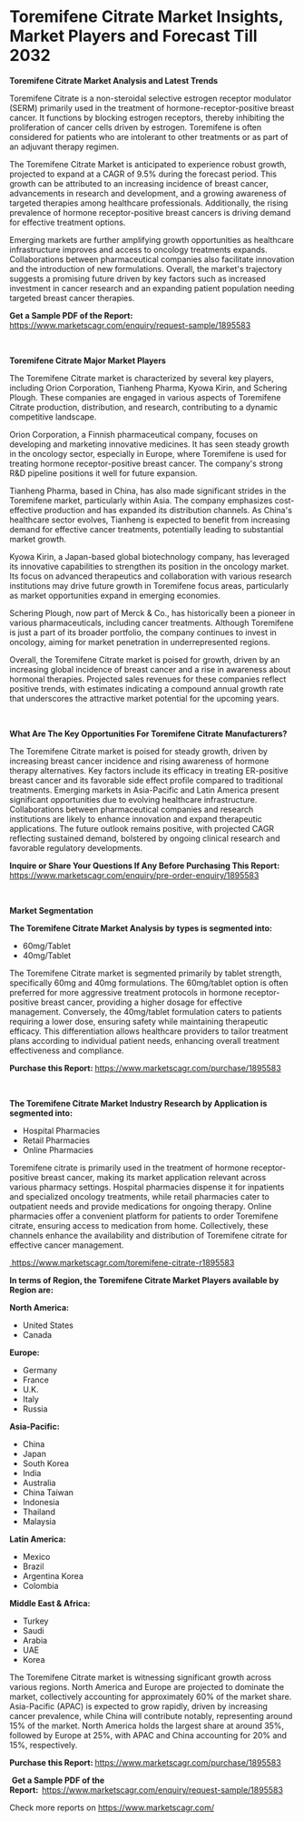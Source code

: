 <p><h1>Toremifene Citrate Market Insights, Market Players and Forecast Till 2032</h1></p><p><strong>Toremifene Citrate Market Analysis and Latest Trends</strong></p>
<p><p>Toremifene Citrate is a non-steroidal selective estrogen receptor modulator (SERM) primarily used in the treatment of hormone-receptor-positive breast cancer. It functions by blocking estrogen receptors, thereby inhibiting the proliferation of cancer cells driven by estrogen. Toremifene is often considered for patients who are intolerant to other treatments or as part of an adjuvant therapy regimen.</p><p>The Toremifene Citrate Market is anticipated to experience robust growth, projected to expand at a CAGR of 9.5% during the forecast period. This growth can be attributed to an increasing incidence of breast cancer, advancements in research and development, and a growing awareness of targeted therapies among healthcare professionals. Additionally, the rising prevalence of hormone receptor-positive breast cancers is driving demand for effective treatment options. </p><p>Emerging markets are further amplifying growth opportunities as healthcare infrastructure improves and access to oncology treatments expands. Collaborations between pharmaceutical companies also facilitate innovation and the introduction of new formulations. Overall, the market's trajectory suggests a promising future driven by key factors such as increased investment in cancer research and an expanding patient population needing targeted breast cancer therapies.</p></p>
<p><strong>Get a Sample PDF of the Report:&nbsp;</strong> <a href="https://www.marketscagr.com/enquiry/request-sample/1895583?utm_campaign=3032&utm_medium=2&utm_source=Github&utm_content=ia&utm_term=08032025&utm_id=toremifene-citrate">https://www.marketscagr.com/enquiry/request-sample/1895583</a></p>
<p>&nbsp;</p>
<p><strong>Toremifene Citrate Major Market Players</strong></p>
<p><p>The Toremifene Citrate market is characterized by several key players, including Orion Corporation, Tianheng Pharma, Kyowa Kirin, and Schering Plough. These companies are engaged in various aspects of Toremifene Citrate production, distribution, and research, contributing to a dynamic competitive landscape.</p><p>Orion Corporation, a Finnish pharmaceutical company, focuses on developing and marketing innovative medicines. It has seen steady growth in the oncology sector, especially in Europe, where Toremifene is used for treating hormone receptor-positive breast cancer. The company's strong R&D pipeline positions it well for future expansion.</p><p>Tianheng Pharma, based in China, has also made significant strides in the Toremifene market, particularly within Asia. The company emphasizes cost-effective production and has expanded its distribution channels. As China's healthcare sector evolves, Tianheng is expected to benefit from increasing demand for effective cancer treatments, potentially leading to substantial market growth.</p><p>Kyowa Kirin, a Japan-based global biotechnology company, has leveraged its innovative capabilities to strengthen its position in the oncology market. Its focus on advanced therapeutics and collaboration with various research institutions may drive future growth in Toremifene focus areas, particularly as market opportunities expand in emerging economies.</p><p>Schering Plough, now part of Merck & Co., has historically been a pioneer in various pharmaceuticals, including cancer treatments. Although Toremifene is just a part of its broader portfolio, the company continues to invest in oncology, aiming for market penetration in underrepresented regions.</p><p>Overall, the Toremifene Citrate market is poised for growth, driven by an increasing global incidence of breast cancer and a rise in awareness about hormonal therapies. Projected sales revenues for these companies reflect positive trends, with estimates indicating a compound annual growth rate that underscores the attractive market potential for the upcoming years.</p></p>
<p>&nbsp;</p>
<p><strong>What Are The Key Opportunities For Toremifene Citrate Manufacturers?</strong></p>
<p><p>The Toremifene Citrate market is poised for steady growth, driven by increasing breast cancer incidence and rising awareness of hormone therapy alternatives. Key factors include its efficacy in treating ER-positive breast cancer and its favorable side effect profile compared to traditional treatments. Emerging markets in Asia-Pacific and Latin America present significant opportunities due to evolving healthcare infrastructure. Collaborations between pharmaceutical companies and research institutions are likely to enhance innovation and expand therapeutic applications. The future outlook remains positive, with projected CAGR reflecting sustained demand, bolstered by ongoing clinical research and favorable regulatory developments.</p></p>
<p><strong>Inquire or Share Your Questions If Any Before Purchasing This Report:</strong> <a href="https://www.marketscagr.com/enquiry/pre-order-enquiry/1895583?utm_campaign=3032&utm_medium=2&utm_source=Github&utm_content=ia&utm_term=08032025&utm_id=toremifene-citrate">https://www.marketscagr.com/enquiry/pre-order-enquiry/1895583</a></p>
<p>&nbsp;</p>
<p><strong>Market Segmentation</strong></p>
<p><strong>The Toremifene Citrate Market Analysis by types is segmented into:</strong></p>
<p><ul><li>60mg/Tablet</li><li>40mg/Tablet</li></ul></p>
<p><p>The Toremifene Citrate market is segmented primarily by tablet strength, specifically 60mg and 40mg formulations. The 60mg/tablet option is often preferred for more aggressive treatment protocols in hormone receptor-positive breast cancer, providing a higher dosage for effective management. Conversely, the 40mg/tablet formulation caters to patients requiring a lower dose, ensuring safety while maintaining therapeutic efficacy. This differentiation allows healthcare providers to tailor treatment plans according to individual patient needs, enhancing overall treatment effectiveness and compliance.</p></p>
<p><strong>Purchase this Report:&nbsp;</strong><a href="https://www.marketscagr.com/purchase/1895583?utm_campaign=3032&utm_medium=2&utm_source=Github&utm_content=ia&utm_term=08032025&utm_id=toremifene-citrate">https://www.marketscagr.com/purchase/1895583</a></p>
<p>&nbsp;</p>
<p><strong>The Toremifene Citrate Market Industry Research by Application is segmented into:</strong></p>
<p><ul><li>Hospital Pharmacies</li><li>Retail Pharmacies</li><li>Online Pharmacies</li></ul></p>
<p><p>Toremifene citrate is primarily used in the treatment of hormone receptor-positive breast cancer, making its market application relevant across various pharmacy settings. Hospital pharmacies dispense it for inpatients and specialized oncology treatments, while retail pharmacies cater to outpatient needs and provide medications for ongoing therapy. Online pharmacies offer a convenient platform for patients to order Toremifene citrate, ensuring access to medication from home. Collectively, these channels enhance the availability and distribution of Toremifene citrate for effective cancer management.</p></p>
<p><a href="https://www.marketscagr.com/toremifene-citrate-r1895583?utm_campaign=3032&utm_medium=2&utm_source=Github&utm_content=ia&utm_term=08032025&utm_id=toremifene-citrate">&nbsp;https://www.marketscagr.com/toremifene-citrate-r1895583</a></p>
<p><strong>In terms of Region, the Toremifene Citrate Market Players available by Region are:</strong></p>
<p>
    <p> <strong> North America: </strong>
        <ul>
            <li>United States</li>
            <li>Canada</li>
        </ul>
        </p> 
    <p> <strong> Europe: </strong>
        <ul>
            <li>Germany</li>
            <li>France</li>
            <li>U.K.</li>
            <li>Italy</li>
            <li>Russia</li>
        </ul>
        </p> 
    <p> <strong> Asia-Pacific: </strong>
        <ul>
            <li>China</li>
            <li>Japan</li>
            <li>South Korea</li>
            <li>India</li>
            <li>Australia</li>
            <li>China Taiwan</li>
            <li>Indonesia</li>
            <li>Thailand</li>
            <li>Malaysia</li>
        </ul>
        </p> 
    <p> <strong> Latin America: </strong>
        <ul>
            <li>Mexico</li>
            <li>Brazil</li>
            <li>Argentina Korea</li>
            <li>Colombia</li>
        </ul>
        </p> 
    <p> <strong> Middle East & Africa: </strong>
        <ul>
            <li>Turkey</li>
            <li>Saudi</li>
            <li>Arabia</li>
            <li>UAE</li>
            <li>Korea</li>
        </ul>
    </p>
    </p>
<p><p>The Toremifene Citrate market is witnessing significant growth across various regions. North America and Europe are projected to dominate the market, collectively accounting for approximately 60% of the market share. Asia-Pacific (APAC) is expected to grow rapidly, driven by increasing cancer prevalence, while China will contribute notably, representing around 15% of the market. North America holds the largest share at around 35%, followed by Europe at 25%, with APAC and China accounting for 20% and 15%, respectively.</p></p>
<p><strong>Purchase this Report: </strong><a href="https://www.marketscagr.com/purchase/1895583?utm_campaign=3032&utm_medium=2&utm_source=Github&utm_content=ia&utm_term=08032025&utm_id=toremifene-citrate">https://www.marketscagr.com/purchase/1895583</a></p>
<p>&nbsp;<strong>Get a Sample PDF of the Report:&nbsp;&nbsp;</strong><a href="https://www.marketscagr.com/enquiry/request-sample/1895583?utm_campaign=3032&utm_medium=2&utm_source=Github&utm_content=ia&utm_term=08032025&utm_id=toremifene-citrate">https://www.marketscagr.com/enquiry/request-sample/1895583</a></p>
<p><strong></strong></p>
<p>Check more reports on <a href="https://www.marketscagr.com/?utm_campaign=3032&utm_medium=2&utm_source=Github&utm_content=ia&utm_term=08032025&utm_id=toremifene-citrate">https://www.marketscagr.com/</a></p>